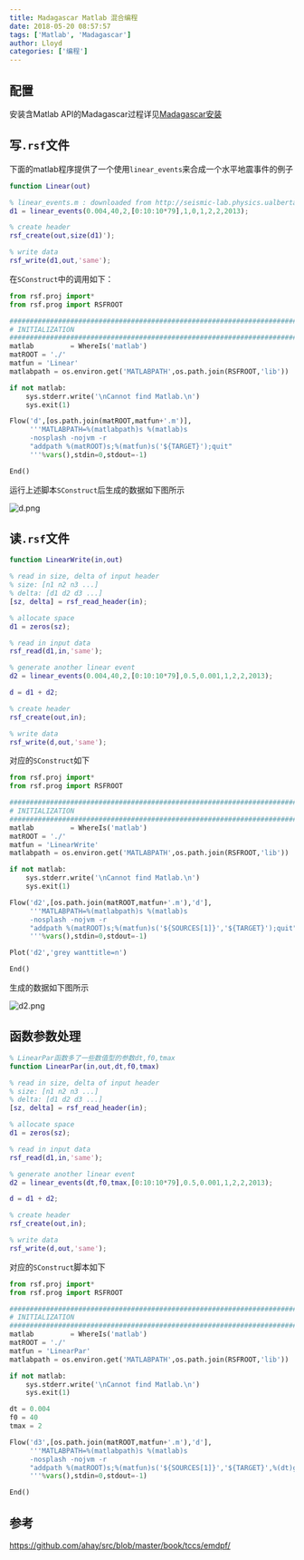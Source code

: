 ```yaml
---
title: Madagascar Matlab 混合编程
date: 2018-05-20 08:57:57
tags: ['Matlab', 'Madagascar']
author: Lloyd
categories: ['编程']
---
```


## 配置
安装含Matlab API的Madagascar过程详见[Madagascar安装](http://nickwhyy.top/awesome-installation/posts/Madagascar.html)

## 写`.rsf`文件
下面的matlab程序提供了一个使用`linear_events`来合成一个水平地震事件的例子 
```matlab
function Linear(out)

% linear_events.m : downloaded from http://seismic-lab.physics.ualberta.ca/
d1 = linear_events(0.004,40,2,[0:10:10*79],1,0,1,2,2,2013);

% create header
rsf_create(out,size(d1)');

% write data
rsf_write(d1,out,'same');
```
在`SConstruct`中的调用如下：
```python
from rsf.proj import*
from rsf.prog import RSFROOT

########################################################################
# INITIALIZATION
########################################################################
matlab         = WhereIs('matlab')
matROOT = './'
matfun = 'Linear'
matlabpath = os.environ.get('MATLABPATH',os.path.join(RSFROOT,'lib'))

if not matlab:
    sys.stderr.write('\nCannot find Matlab.\n')
    sys.exit(1)

Flow('d',[os.path.join(matROOT,matfun+'.m')],
     '''MATLABPATH=%(matlabpath)s %(matlab)s
     -nosplash -nojvm -r
     "addpath %(matROOT)s;%(matfun)s('${TARGET}');quit"
     '''%vars(),stdin=0,stdout=-1)

End()
```
运行上述脚本`SConstruct`后生成的数据如下图所示

![d.png](https://upload-images.jianshu.io/upload_images/1703880-e3e4b4625022f8a9.png?imageMogr2/auto-orient/strip%7CimageView2/2/w/1240)

## 读`.rsf`文件
```matlab
function LinearWrite(in,out)

% read in size, delta of input header
% size: [n1 n2 n3 ...]
% delta: [d1 d2 d3 ...]
[sz, delta] = rsf_read_header(in);

% allocate space
d1 = zeros(sz);

% read in input data
rsf_read(d1,in,'same');

% generate another linear event
d2 = linear_events(0.004,40,2,[0:10:10*79],0.5,0.001,1,2,2,2013);

d = d1 + d2;

% create header
rsf_create(out,in);

% write data
rsf_write(d,out,'same');
```
对应的`SConstruct`如下
```python
from rsf.proj import*
from rsf.prog import RSFROOT

########################################################################
# INITIALIZATION
########################################################################
matlab         = WhereIs('matlab')
matROOT = './'
matfun = 'LinearWrite'
matlabpath = os.environ.get('MATLABPATH',os.path.join(RSFROOT,'lib'))

if not matlab:
    sys.stderr.write('\nCannot find Matlab.\n')
    sys.exit(1)

Flow('d2',[os.path.join(matROOT,matfun+'.m'),'d'],
     '''MATLABPATH=%(matlabpath)s %(matlab)s
     -nosplash -nojvm -r
     "addpath %(matROOT)s;%(matfun)s('${SOURCES[1]}','${TARGET}');quit"
     '''%vars(),stdin=0,stdout=-1)

Plot('d2','grey wanttitle=n')

End()
```

生成的数据如下图所示

![d2.png](https://upload-images.jianshu.io/upload_images/1703880-3dbfd5b92f0d9aa6.png?imageMogr2/auto-orient/strip%7CimageView2/2/w/1240)

## 函数参数处理
```matlab
% LinearPar函数多了一些数值型的参数dt,f0,tmax
function LinearPar(in,out,dt,f0,tmax)

% read in size, delta of input header
% size: [n1 n2 n3 ...]
% delta: [d1 d2 d3 ...]
[sz, delta] = rsf_read_header(in);

% allocate space
d1 = zeros(sz);

% read in input data
rsf_read(d1,in,'same');

% generate another linear event
d2 = linear_events(dt,f0,tmax,[0:10:10*79],0.5,0.001,1,2,2,2013);

d = d1 + d2;

% create header
rsf_create(out,in);

% write data
rsf_write(d,out,'same');
```
对应的`SConstruct`脚本如下
```python
from rsf.proj import*
from rsf.prog import RSFROOT

########################################################################
# INITIALIZATION
########################################################################
matlab         = WhereIs('matlab')
matROOT = './'
matfun = 'LinearPar'
matlabpath = os.environ.get('MATLABPATH',os.path.join(RSFROOT,'lib'))

if not matlab:
    sys.stderr.write('\nCannot find Matlab.\n')
    sys.exit(1)

dt = 0.004
f0 = 40
tmax = 2

Flow('d3',[os.path.join(matROOT,matfun+'.m'),'d'],
     '''MATLABPATH=%(matlabpath)s %(matlab)s
     -nosplash -nojvm -r
     "addpath %(matROOT)s;%(matfun)s('${SOURCES[1]}','${TARGET}',%(dt)g,%(f0)g,%(tmax)g);quit"
     '''%vars(),stdin=0,stdout=-1)

End()
```

## 参考
https://github.com/ahay/src/blob/master/book/tccs/emdpf/



